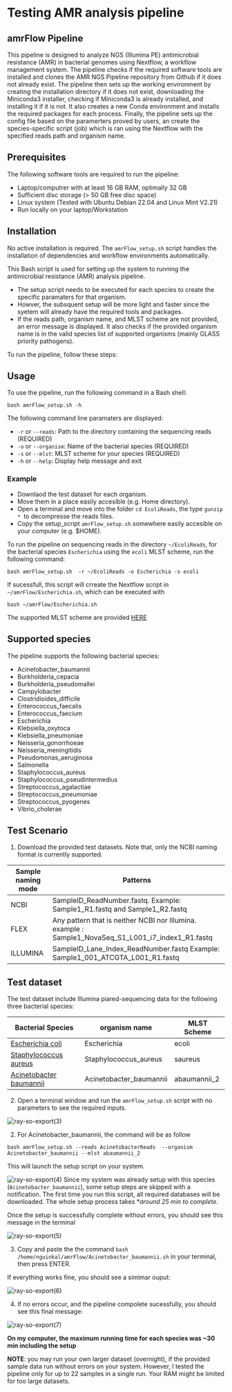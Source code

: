 # Testing AMR analysis pipeline 


## amrFlow Pipeline

This pipeline is designed to analyze NGS (Illumina PE) antimicrobial resistance (AMR) in bacterial genomes using Nextflow, a workflow management system. The pipeline checks if the required software tools are installed and clones the AMR NGS Pipeline repository from Github if it does not already exist. The pipeline then sets up the working environment by creating the installation directory if it does not exist, downloading the Miniconda3 installer, checking if Miniconda3 is already installed, and installing it if it is not. It also creates a new Conda environment and installs the required packages for each process. Finally, the pipeline sets up the config file based on the paramerters proved by users, an create the species-specific script (job) which is ran using the Nextflow with the specified reads path and organism name.

## Prerequisites

The following software tools are required to run the pipeline:
- Laptop/computrer with at least 16 GB RAM, optimally 32 GB
- Sufficient disc storage (> 50 GB free disc space)
- Linux system (Tested with Ubuntu Debian 22.04 and Linux Mint V2.21)
- Run locally on your laptop/Workstation


## Installation

No active installation is required. The ```amrFlow_setup.sh``` script handles the installation of dependencies and workflow environments automatically.

This Bash script is used for setting up the system to running the antimicrobial resistance (AMR)
analysis pipeline. 
 - The setup script needs to be executed for each species to create the specific paramaters for that organism.
 - Howver, the subsquent setup will be more light and faster since the syetem will already have the required tools and packages.
 - If the reads path, organism name, and MLST scheme are not provided, an error message is displayed. It also checks if the provided organism name 
   is in the valid species list of supported organisms (mainly GLASS priority pathogens).

To run the pipeline, follow these steps:



## Usage

To use the pipeline, run the following command in a Bash shell:

```
bash amrFlow_setup.sh -h
```

The following command line paramaters are displayed:

- `-r` or `--reads`: Path to the directory containing the sequencing reads (REQUIRED)
- `-o` or `--organism`: Name of the bacterial species (REQUIRED)
- `-s` or `--mlst`: MLST scheme for your species (REQUIRED)
- `-h` or `--help`: Display help message and exit

### Example
- Downlaod the test dataset for each organism.
- Move them in a place easily accesible (e.g. Home directory).
- Open a terminal and move into the folder ```cd EcoliReads```, the type ```gunzip * ```to decompresse the reads files.
- Copy the setup_script ```amrFlow_setup.sh``` somewhere easily accesible on your computer (e.g. $HOME).


To run the pipeline on sequencing reads in the directory `~/EcoliReads`, for the bacterial species `Escherichia` using the `ecoli` MLST scheme, run the following command:

```
bash amrFlow_setup.sh  -r ~/EcoliReads -o Escherichia -s ecoli

```
If sucessfull, this script will crreate the Nextflow script in ```~/amrFlow/Escherichia.sh```, which can be executed with

```
bash ~/amrFlow/Escherichia.sh

```


The supported MLST scheme are provided [HERE](https://github.com/bbalog87/amr-ngs-pipeline/blob/main/markdown/mlst_sheme.md)

## Supported species

The pipeline supports the following bacterial species:

- Acinetobacter_baumannii
- Burkholderia_cepacia
- Burkholderia_pseudomallei
- Campylobacter
- Clostridioides_difficile
- Enterococcus_faecalis
- Enterococcus_faecium
- Escherichia
- Klebsiella_oxytoca
- Klebsiella_pneumoniae
- Neisseria_gonorrhoeae
- Neisseria_meningitidis
- Pseudomonas_aeruginosa
- Salmonella
- Staphylococcus_aureus
- Staphylococcus_pseudintermedius
- Streptococcus_agalactiae
- Streptococcus_pneumoniae
- Streptococcus_pyogenes
- Vibrio_cholerae


## Test Scenario

1. Download the provided test datasets. Note that, only the NCBI naming format is currently supported.

| **Sample naming mode** |                            **Patterns**                                                                                        |
|------------------------|-----------------------------------------------------------------------------------------------------|
| NCBI                   | SampleID_ReadNumber.fastq. Example: Sample1_R1.fastq and Sample1_R2.fastq                                                 |
| FLEX                   | Any pattern that is neither NCBI nor Illumina. example : Sample1_NovaSeq_S1_L001_i7_index1_R1.fastq |
| ILLUMINA               | SampleID_Lane_Index_ReadNumber.fastq  Example: Sample1_001_ATCGTA_L001_R1.fastq                     |


## Test dataset

The test dataset include Illumina piared-sequencing data for the following three bacterial species:

| Bacterial Species     | organism name                            | MLST Scheme                                          |
|-----------------------|----------------------------------------------|------------------------------------------------------|
| [Escherichia coli](https://drive.google.com/drive/folders/1Ni-8eZ1VAL24pdgJOlFB_X40XRtt97rK?usp=sharing)      | Escherichia  | ecoli |
| [Staphylococcus aureus](https://drive.google.com/drive/folders/141WhmV-o7y6C07NmcFqMwDqzsvByhJ-_?usp=sharing) | Staphylococcus_aureus| saureus |
| [Acinetobacter baumannii](https://drive.google.com/drive/folders/1Ksho6GyUPcm9ssx5zaOcF3MXtlG2PYjB?usp=sharing) | Acinetobacter_baumannii | abaumannii_2 |


2. Open a terminal window and run the ```amrFlow_setup.sh``` script with no parameters to see the required inputs.

![ray-so-export(3)](https://user-images.githubusercontent.com/37578252/232752731-397f7673-464b-4d10-ba71-464b4d046405.png)

2. For Acinetobacter_baumannii, the command will be as follow
```
bash amrFlow_setup.sh --reads AcinetobacterReads  --organism Acinetobacter_baumannii --mlst abaumannii_2
```
This will launch the setup script on your system.
   
![ray-so-export(4)](https://user-images.githubusercontent.com/37578252/232754856-0701e66c-f24a-408b-bbf6-f80ff7d93c3c.png)
Since my system was already setup with this species (```Acinetobacter_baumannii```), some setup steps are skipped with a notification.
The first time you run this script, all required databases will be downloaded. The whole setup process takes **around 25 min to complete*. 

Once the setup is successfully complete without errors, you should see this message in the terminal


![ray-so-export(5)](https://user-images.githubusercontent.com/37578252/232757401-ccaa09e8-a9b7-42a6-95de-fdc590934bb6.png)

3. Copy and paste the the command ```bash /home/nguinkal/amrFlow/Acinetobacter_baumannii.sh``` in your terminal, then press ENTER.

If everything works fine, you should see a simimar ouput: 

![ray-so-export(6)](https://user-images.githubusercontent.com/37578252/232759602-f8ce4c83-ec31-42af-a318-ce178729ffae.png)


4. If no errors occur, and the pipeline compolete sucessfully, you should see this final message:

![ray-so-export(7)](https://user-images.githubusercontent.com/37578252/232760053-4bc0fb02-d561-4361-a265-233d5792103a.png)

**On my computer, the maximum running time for each species was ~30 min including the setup**

**NOTE**: you may run your own larger dataset (overnight), if the provided sample data run without errors on your system.
However, I tested the pipeline only for up to 22 samples in a single run. Your RAM might be limited for too large datasets.
